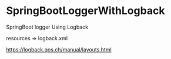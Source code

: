 # SpringBootLoggerWithLogback
SpringBoot logger Using Logback

resources => logback.xml   

https://logback.qos.ch/manual/layouts.html

